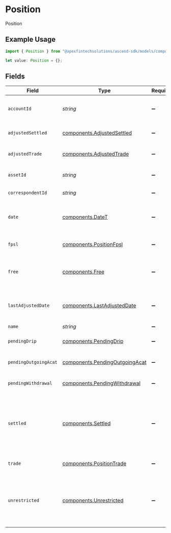 # Position

Position

## Example Usage

```typescript
import { Position } from "@apexfintechsolutions/ascend-sdk/models/components";

let value: Position = {};
```

## Fields

| Field                                                                                                                                                                                                                                                                                                                                       | Type                                                                                                                                                                                                                                                                                                                                        | Required                                                                                                                                                                                                                                                                                                                                    | Description                                                                                                                                                                                                                                                                                                                                 | Example                                                                                                                                                                                                                                                                                                                                     |
| ------------------------------------------------------------------------------------------------------------------------------------------------------------------------------------------------------------------------------------------------------------------------------------------------------------------------------------------- | ------------------------------------------------------------------------------------------------------------------------------------------------------------------------------------------------------------------------------------------------------------------------------------------------------------------------------------------- | ------------------------------------------------------------------------------------------------------------------------------------------------------------------------------------------------------------------------------------------------------------------------------------------------------------------------------------------- | ------------------------------------------------------------------------------------------------------------------------------------------------------------------------------------------------------------------------------------------------------------------------------------------------------------------------------------------- | ------------------------------------------------------------------------------------------------------------------------------------------------------------------------------------------------------------------------------------------------------------------------------------------------------------------------------------------- |
| `accountId`                                                                                                                                                                                                                                                                                                                                 | *string*                                                                                                                                                                                                                                                                                                                                    | :heavy_minus_sign:                                                                                                                                                                                                                                                                                                                          | A globally unique identifier referencing a single account; this is the main identifier for an account used for machine-to-machine interactions                                                                                                                                                                                              | 01HBRQ5BW6ZAY4BNWP4GWRD80X                                                                                                                                                                                                                                                                                                                  |
| `adjustedSettled`                                                                                                                                                                                                                                                                                                                           | [components.AdjustedSettled](../../models/components/adjustedsettled.md)                                                                                                                                                                                                                                                                    | :heavy_minus_sign:                                                                                                                                                                                                                                                                                                                          | `settled` + any as of settled amounts for the date                                                                                                                                                                                                                                                                                          | {<br/>"value": "0.25"<br/>}                                                                                                                                                                                                                                                                                                                 |
| `adjustedTrade`                                                                                                                                                                                                                                                                                                                             | [components.AdjustedTrade](../../models/components/adjustedtrade.md)                                                                                                                                                                                                                                                                        | :heavy_minus_sign:                                                                                                                                                                                                                                                                                                                          | `trade` + any as of trade amounts for the date                                                                                                                                                                                                                                                                                              | {<br/>"value": "0.25"<br/>}                                                                                                                                                                                                                                                                                                                 |
| `assetId`                                                                                                                                                                                                                                                                                                                                   | *string*                                                                                                                                                                                                                                                                                                                                    | :heavy_minus_sign:                                                                                                                                                                                                                                                                                                                          | An Apex-provided, global identifier created on a per asset bases which provides connectivity across all areas                                                                                                                                                                                                                               | 1000                                                                                                                                                                                                                                                                                                                                        |
| `correspondentId`                                                                                                                                                                                                                                                                                                                           | *string*                                                                                                                                                                                                                                                                                                                                    | :heavy_minus_sign:                                                                                                                                                                                                                                                                                                                          | The correspondent id associated with the account for the position                                                                                                                                                                                                                                                                           | 01AB2CDEAYOAK3ADJA4FJZCXZA                                                                                                                                                                                                                                                                                                                  |
| `date`                                                                                                                                                                                                                                                                                                                                      | [components.DateT](../../models/components/datet.md)                                                                                                                                                                                                                                                                                        | :heavy_minus_sign:                                                                                                                                                                                                                                                                                                                          | The date for which the positions were calculated                                                                                                                                                                                                                                                                                            | {<br/>"day": 14,<br/>"month": 5,<br/>"year": 2024<br/>}                                                                                                                                                                                                                                                                                     |
| `fpsl`                                                                                                                                                                                                                                                                                                                                      | [components.PositionFpsl](../../models/components/positionfpsl.md)                                                                                                                                                                                                                                                                          | :heavy_minus_sign:                                                                                                                                                                                                                                                                                                                          | Quantity of asset in use by the FPSL program. Should not be used by currency assets                                                                                                                                                                                                                                                         | {<br/>"value": "0.25"<br/>}                                                                                                                                                                                                                                                                                                                 |
| `free`                                                                                                                                                                                                                                                                                                                                      | [components.Free](../../models/components/free.md)                                                                                                                                                                                                                                                                                          | :heavy_minus_sign:                                                                                                                                                                                                                                                                                                                          | Quantity of asset available for allocation for use by the FPSL program. Raw bucket values. These denote that a position is allocated to this purpose. Values may be negative                                                                                                                                                                | {<br/>"value": "0"<br/>}                                                                                                                                                                                                                                                                                                                    |
| `lastAdjustedDate`                                                                                                                                                                                                                                                                                                                          | [components.LastAdjustedDate](../../models/components/lastadjusteddate.md)                                                                                                                                                                                                                                                                  | :heavy_minus_sign:                                                                                                                                                                                                                                                                                                                          | The most recent date an adjustment occurred                                                                                                                                                                                                                                                                                                 | {<br/>"day": 14,<br/>"month": 5,<br/>"year": 2024<br/>}                                                                                                                                                                                                                                                                                     |
| `name`                                                                                                                                                                                                                                                                                                                                      | *string*                                                                                                                                                                                                                                                                                                                                    | :heavy_minus_sign:                                                                                                                                                                                                                                                                                                                          | accounts/{account_id}/positions/{position_id}                                                                                                                                                                                                                                                                                               | accounts/{account_id}/positions/{position_id}                                                                                                                                                                                                                                                                                               |
| `pendingDrip`                                                                                                                                                                                                                                                                                                                               | [components.PendingDrip](../../models/components/pendingdrip.md)                                                                                                                                                                                                                                                                            | :heavy_minus_sign:                                                                                                                                                                                                                                                                                                                          | Quantity of currency from a dividend being reserved for reinvestment. should not be used by non-currency assets                                                                                                                                                                                                                             | {<br/>"value": "0.25"<br/>}                                                                                                                                                                                                                                                                                                                 |
| `pendingOutgoingAcat`                                                                                                                                                                                                                                                                                                                       | [components.PendingOutgoingAcat](../../models/components/pendingoutgoingacat.md)                                                                                                                                                                                                                                                            | :heavy_minus_sign:                                                                                                                                                                                                                                                                                                                          | Quantity/ amount of asset restricted due to an outgoing acat request                                                                                                                                                                                                                                                                        | {<br/>"value": "0.25"<br/>}                                                                                                                                                                                                                                                                                                                 |
| `pendingWithdrawal`                                                                                                                                                                                                                                                                                                                         | [components.PendingWithdrawal](../../models/components/pendingwithdrawal.md)                                                                                                                                                                                                                                                                | :heavy_minus_sign:                                                                                                                                                                                                                                                                                                                          | Quantity of currency being reserved for withdrawal. should not be used by non-currency assets                                                                                                                                                                                                                                               | {<br/>"value": "0.25"<br/>}                                                                                                                                                                                                                                                                                                                 |
| `settled`                                                                                                                                                                                                                                                                                                                                   | [components.Settled](../../models/components/settled.md)                                                                                                                                                                                                                                                                                    | :heavy_minus_sign:                                                                                                                                                                                                                                                                                                                          | Computed fieldsOriginal Settled Position before and as-of changesComputed based on the bucket values to represet the total settled position in an account  Currently defined as `free` + `fpsl` + `pending_outgoing_acat` + `drip` + `pending_withdrawal`, but if/when new buckets are added this value will need to change to reflect them | {<br/>"value": "1.25"<br/>}                                                                                                                                                                                                                                                                                                                 |
| `trade`                                                                                                                                                                                                                                                                                                                                     | [components.PositionTrade](../../models/components/positiontrade.md)                                                                                                                                                                                                                                                                        | :heavy_minus_sign:                                                                                                                                                                                                                                                                                                                          | original trade position                                                                                                                                                                                                                                                                                                                     | {<br/>"value": "0.25"<br/>}                                                                                                                                                                                                                                                                                                                 |
| `unrestricted`                                                                                                                                                                                                                                                                                                                              | [components.Unrestricted](../../models/components/unrestricted.md)                                                                                                                                                                                                                                                                          | :heavy_minus_sign:                                                                                                                                                                                                                                                                                                                          | Computed based on the bucket values to represent the total unrestricted position in an account. Will always be less than or equal to `settled`  settled - (pending_outgoing_acat + pending_drip + pending_withdrawal) ; however, if/when the API adds new buckets, Apex may adjust this to either incorporate the new value or not          | {<br/>"value": "0.25"<br/>}                                                                                                                                                                                                                                                                                                                 |